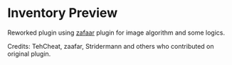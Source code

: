 # Inventory Preview

Reworked plugin using [zafaar](https://github.com/zaafar/poehud_inventorypreview) plugin for image algorithm and some logics.

Credits: TehCheat, zaafar, Stridermann and others who contributed on original plugin.